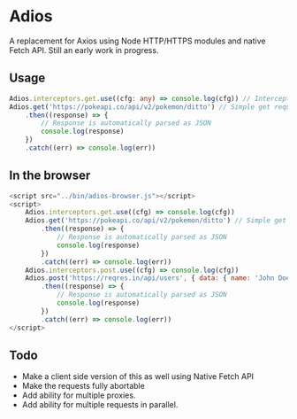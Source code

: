 # Adios

A replacement for Axios using Node HTTP/HTTPS modules and native Fetch API. Still an early work in progress.

## Usage

```typescript
Adios.interceptors.get.use((cfg: any) => console.log(cfg)) // Interceptor, is called before a request is made. Can be used to adjust config or add logging
Adios.get('https://pokeapi.co/api/v2/pokemon/ditto') // Simple get request
	.then((response) => {
		// Response is automatically parsed as JSON
		console.log(response)
	})
	.catch((err) => console.log(err))
```

## In the browser

```javascript
<script src="../bin/adios-browser.js"></script>
<script>
	Adios.interceptors.get.use((cfg) => console.log(cfg))
	Adios.get('https://pokeapi.co/api/v2/pokemon/ditto') // Simple get request
		.then((response) => {
			// Response is automatically parsed as JSON
			console.log(response)
		})
		.catch((err) => console.log(err))
	Adios.interceptors.post.use((cfg) => console.log(cfg))
	Adios.post('https://reqres.in/api/users', { data: { name: 'John Doe' } }) // Simple POST request
		.then((response) => {
			// Response is automatically parsed as JSON
			console.log(response)
		})
		.catch((err) => console.log(err))
</script>
```

## Todo

-   Make a client side version of this as well using Native Fetch API
-   Make the requests fully abortable
-   Add ability for multiple proxies.
-   Add ability for multiple requests in parallel.
